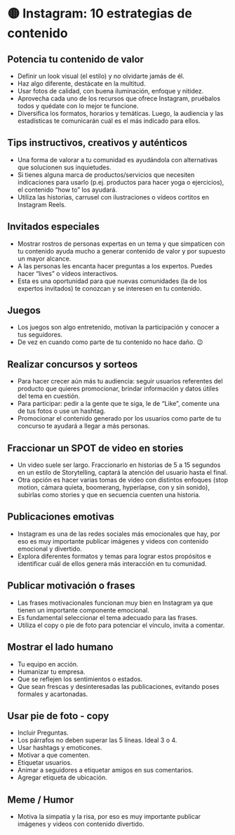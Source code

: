 # 🟡 Instagram: 10 estrategias de contenido

## Potencia tu contenido de valor
- Definir un look visual (el estilo) y no olvidarte jamás de él.
- Haz algo diferente, destácate en la multitud.
- Usar fotos de calidad, con buena iluminación, enfoque y nitidez.
- Aprovecha cada uno de los recursos que ofrece Instagram, pruébalos todos y quédate con lo mejor te funcione.
- Diversifica los formatos, horarios y temáticas. Luego, la audiencia y las estadísticas te comunicarán cuál es el más indicado para ellos.

## Tips instructivos, creativos y auténticos
- Una forma de valorar a tu comunidad es ayudándola con alternativas que solucionen sus inquietudes.
- Si tienes alguna marca de productos/servicios que necesiten indicaciones para usarlo (p.ej. productos para hacer yoga o ejercicios), el contenido “how to” los ayudará.
- Utiliza las historias, carrusel con ilustraciones o vídeos cortitos en Instagram Reels.

## Invitados especiales
- Mostrar rostros de personas expertas en un tema y que simpaticen con tu contenido ayuda mucho a generar contenido de valor y por supuesto un mayor alcance.
- A las personas les encanta hacer preguntas a los expertos. Puedes hacer “lives” o vídeos interactivos.
- Esta es una oportunidad para que nuevas comunidades (la de los expertos invitados) te conozcan y se interesen en tu contenido.

## Juegos
- Los juegos son algo entretenido, motivan la participación y conocer a tus seguidores.
- De vez en cuando como parte de tu contenido no hace daño. 😉

## Realizar concursos y sorteos
- Para hacer crecer aún más tu audiencia: seguir usuarios referentes del producto que quieres promocionar, brindar información y datos útiles del tema en cuestión.
- Para participar: pedir a la gente que te siga, le de “Like”, comente una de tus fotos o use un hashtag.
- Promocionar el contenido generado por los usuarios como parte de tu concurso te ayudará a llegar a más personas.

## Fraccionar un SPOT de video en stories
- Un video suele ser largo. Fraccionarlo en historias de 5 a 15 segundos en un estilo de Storytelling, captará la atención del usuario hasta el final.
- Otra opción es hacer varias tomas de video con distintos enfoques (stop motion, cámara quieta, boomerang, hyperlapse, con y sin sonido), subirlas como stories y que en secuencia cuenten una historia.

## Publicaciones emotivas
- Instagram es una de las redes sociales más emocionales que hay, por eso es muy importante publicar imágenes y videos con contenido emocional y divertido.
- Explora diferentes formatos y temas para lograr estos propósitos e identificar cuál de ellos genera más interacción en tu comunidad.

## Publicar motivación o frases
- Las frases motivacionales funcionan muy bien en Instagram ya que tienen un importante componente emocional.
- Es fundamental seleccionar el tema adecuado para las frases.
- Utiliza el copy o pie de foto para potenciar el vínculo, invita a comentar.

## Mostrar el lado humano
- Tu equipo en acción.
- Humanizar tu empresa.
- Que se reflejen los sentimientos o estados.
- Que sean frescas y desinteresadas las publicaciones, evitando poses formales y acartonadas.

## Usar pie de foto - copy
- Incluir Preguntas.
- Los párrafos no deben superar las 5 líneas. Ideal 3 o 4.
- Usar hashtags y emoticones.
- Motivar a que comenten.
- Etiquetar usuarios.
- Animar a seguidores a etiquetar amigos en sus comentarios.
- Agregar etiqueta de ubicación.

## Meme / Humor
- Motiva la simpatía y la risa, por eso es muy importante publicar imágenes y videos con contenido divertido.
